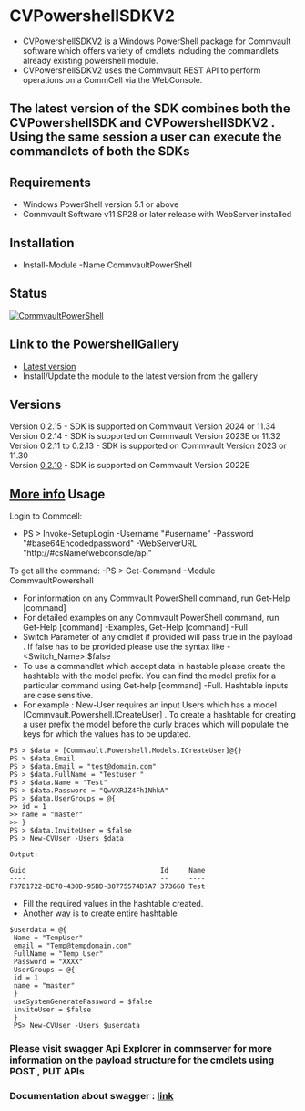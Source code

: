 CVPowershellSDKV2
===============

<ul>
<li>
CVPowershellSDKV2 is a Windows PowerShell package for Commvault software which offers variety of cmdlets including the commandlets already existing powershell module.
</li>
<li>
CVPowershellSDKV2 uses the Commvault REST API to perform operations on a CommCell via the WebConsole.</li>
</ul>

<h2>
The latest version of the SDK combines both the CVPowershellSDK and CVPowershellSDKV2 . Using the same session a user can execute the commandlets of both the SDKs
</h2>

Requirements
------------
- Windows PowerShell version 5.1 or above
- Commvault Software v11 SP28 or later release with WebServer installed

Installation
------------
- Install-Module -Name CommvaultPowerShell

Status
------------
[![CommvaultPowerShell](https://img.shields.io/powershellgallery/v/CommvaultPowerShell.svg?style=flat-square&label=CommvaultPowerShell "CommvaultPowerShell")](https://www.powershellgallery.com/packages/CommvaultPowerShell/)

Link to the PowershellGallery
-------------
- <a href="https://www.powershellgallery.com/packages/CommvaultPowerShell/">Latest version</a>
- Install/Update the module to the latest version from the gallery

Versions
-------------
Version 0.2.15 - SDK is supported on Commvault Version 2024 or 11.34<br />
Version 0.2.14 - SDK is supported on Commvault Version 2023E or 11.32<br />
Version 0.2.11 to 0.2.13 - SDK is supported on Commvault Version 2023 or 11.30<br/>
Version <a href="https://www.powershellgallery.com/packages/CommvaultPowerShell/0.2.10">0.2.10</a> - SDK is supported on Commvault Version 2022E

[More info](https://documentation.commvault.com/v11/essential/2619_platform_release_schedule_and_lifecycles.html)
Usage
-----
Login to Commcell:
- PS > Invoke-SetupLogin -Username "#username" -Password "#base64Encodedpassword" -WebServerURL "http://#csName/webconsole/api"

To get all the command:
-PS > Get-Command -Module CommvaultPowershell

- For information on any Commvault PowerShell command, run Get-Help [command] 
- For detailed examples on any Commvault PowerShell command, run Get-Help [command] -Examples, Get-Help [command] -Full
- Switch Parameter of any cmdlet if provided will pass true in the payload . If false has to be provided please use the syntax like -<Switch_Name>:$false
- To use a commandlet which accept data in hastable please create the hashtable with the model prefix. You can find the model prefix for a particular command using Get-help [command] -Full. Hashtable inputs are case sensitive. 
- For example : New-User requires an input Users which has a model [Commvault.Powershell.ICreateUser] . To create a hashtable for creating a user prefix the model before the curly braces which will populate the keys for which the values has to be updated. 
```
PS > $data = [Commvault.Powershell.Models.ICreateUser]@{}
PS > $data.Email
PS > $data.Email = "test@domain.com"
PS > $data.FullName = "Testuser "
PS > $data.Name = "Test"
PS > $data.Password = "QwVXRJZ4Fh1NhkA"
PS > $data.UserGroups = @{
>> id = 1
>> name = "master"
>> }
PS > $data.InviteUser = $false
PS > New-CVUser -Users $data

Output:

Guid                                 Id     Name
----                                 --     ----
F37D1722-BE70-430D-95BD-38775574D7A7 373668 Test

```
- Fill the required values in the hashtable created.
- Another way is to create entire hashtable  
``` 
$userdata = @{
 Name = "TempUser"
 email = "Temp@tempdomain.com"
 FullName = "Temp User"
 Password = "XXXX"
 UserGroups = @{
 id = 1
 name = "master"
 }
 useSystemGeneratePassword = $false
 inviteUser = $false
 }
 PS> New-CVUser -Users $userdata
```
<h3>Please visit swagger Api Explorer in commserver for more information on the payload structure for the cmdlets using POST , PUT APIs</h3>
<h3>Documentation about swagger : <a href="https://documentation.commvault.com/11.24/essential/107350_apiexplorer.html">link</a></h3>
